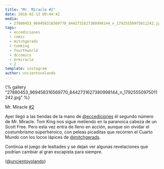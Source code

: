 ```yaml
---
title: "Mr. Miracle #2"
date: 2018-02-13 09:44:42
media: 
  - 27880453_969458316569770_8442731627380998144_n_17925550975011242.jpg
tags: 
  - eccediciones
  - comic
  - mitchgerads
  - tomking
  - fourthworld
  - dccomics
  - mrmiracle
  - 2
template: instagram
author: uncientovolando
---
```


{% gallery "27880453_969458316569770_8442731627380998144_n_17925550975011242.jpg" %}

Mr. Miracle [#2](/etiquetas/2)

Ayer llegó a las tiendas de la mano de [@eccediciones](https://instagram.com/eccediciones) él segundo número de Mr. Miracle. Tom King nos sigue metiendo en la paranoica cabeza de un Scott Free. Pero esta vez entra de lleno en acción, aunque sin olvidar el costumbrismo súperheroico, con peleas picaditas que recorren el Cuarto Mundo con los locos lápices de [@mitchgerads](https://instagram.com/mitchgerads).

Continúa el juego de lealtades y se dejan ver algunas revelaciones que podrían cambiar al gran escapista para siempre.

([@uncientovolando](https://instagram.com/uncientovolando))
